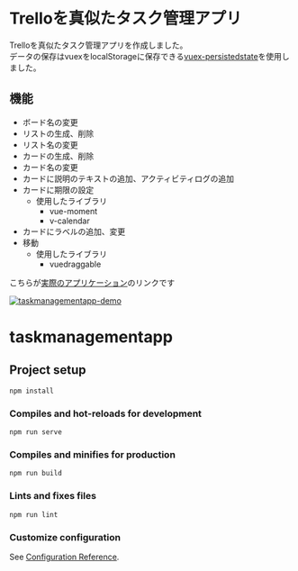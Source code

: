 # Trelloを真似たタスク管理アプリ  

Trelloを真似たタスク管理アプリを作成しました。  
データの保存はvuexをlocalStorageに保存できる[vuex-persistedstate](https://github.com/robinvdvleuten/vuex-persistedstate)を使用しました。

## 機能
- ボード名の変更  
- リストの生成、削除  
- リスト名の変更  
- カードの生成、削除  
- カード名の変更  
- カードに説明のテキストの追加、アクティビティログの追加  
- カードに期限の設定  
  - 使用したライブラリ  
    - vue-moment  
    - v-calendar
- カードにラベルの追加、変更  
- 移動 
  - 使用したライブラリ
    - vuedraggable
  
こちらが[実際のアプリケーション](https://hozumigouki.github.io/task-management-app/)のリンクです
  
[
![taskmanagementapp-demo](https://user-images.githubusercontent.com/69531558/90001828-e0bad080-dccc-11ea-954a-102ff1486620.gif)
](url)
  
# taskmanagementapp

## Project setup
```
npm install
```

### Compiles and hot-reloads for development
```
npm run serve
```

### Compiles and minifies for production
```
npm run build
```

### Lints and fixes files
```
npm run lint
```

### Customize configuration
See [Configuration Reference](https://cli.vuejs.org/config/).
